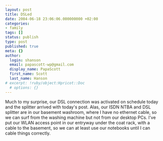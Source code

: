 ```yaml
---
layout: post
title: DSLed
date: 2004-06-18 23:06:06.000000000 +02:00
categories:
- family
tags: []
status: publish
type: post
published: true
meta: {}
author:
  login: shanson
  email: papascott-wp@gmail.com
  display_name: PapaScott
  first_name: Scott
  last_name: Hanson
# excerpt: !ruby/object:Hpricot::Doc
  # options: {}
---
```

<p>Much to my surprise, our DSL connection was activated on schedule today and the splitter arrived with today's post. Alas, our ISDN NTBA and DSL splitter are in our basement washroom, where I have no ethernet cable, so we can surf from the washing machine but not from our desktop PCs. I've put our WLAN access point in our entryway under the coat rack, with a cable to the basement, so we can at least use our notebooks until I can cable things correctly.</p>
